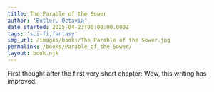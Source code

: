 ```yaml
---
title: The Parable of the Sower
author: 'Butler, Octavia'
date_started: 2025-04-23T00:00:00.000Z
tags: 'sci-fi,fantasy'
img_url: /images/books/The Parable of the Sower.jpg
permalink: /books/Parable_of_the_Sower/
layout: book.njk
---
```

First thought after the first very short chapter: Wow, this writing has improved!
